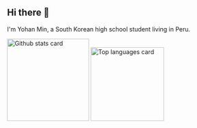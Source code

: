 ## Hi there 👋

I'm Yohan Min, a South Korean high school student living in Peru.

<img src="https://github-readme-stats.vercel.app/api?username=myh2910&hide_border=true&show_icons=true&count_private=true&theme=jolly&include_all_commits=true" height="192" alt="Github stats card" />
<img src="https://github-readme-stats.vercel.app/api/top-langs/?username=myh2910&hide_border=true&layout=compact&theme=vue-dark&langs_count=6" height="172" alt="Top languages card" />
